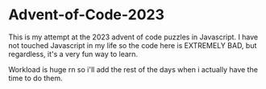 # Advent-of-Code-2023

This is my attempt at the 2023 advent of code puzzles in Javascript.
I have not touched Javascript in my life so the code here is EXTREMELY BAD,
but regardless, it's a very fun way to learn.

Workload is huge rn so i'll add the rest of the days when i actually have the time to do them.
